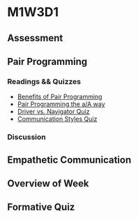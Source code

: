 # M1W3D1

## Assessment

## Pair Programming

### Readings && Quizzes

- [Benefits of Pair Programming]
- [Pair Programming the a/A way]
- [Driver vs. Navigator Quiz]
- [Communication Styles Quiz]

### Discussion

## Empathetic Communication

## Overview of Week

## Formative Quiz

[Benefits of Pair Programming]: https://open.appacademy.io/learn/js-py---pt-sept-2021-online/week-3---node--pair-programming--pojos--adv--arrays/benefits-of-pair-programming
[Pair Programming the a/A way]: https://open.appacademy.io/learn/js-py---pt-sept-2021-online/week-3---node--pair-programming--pojos--adv--arrays/pair-programming-the-a-a-way
[Driver vs. Navigator Quiz]: https://open.appacademy.io/learn/js-py---pt-sept-2021-online/week-3---node--pair-programming--pojos--adv--arrays/driver-vs--navigator-quiz
[Communication Styles Quiz]: https://open.appacademy.io/learn/js-py---pt-sept-2021-online/week-3---node--pair-programming--pojos--adv--arrays/communication-styles-quiz
